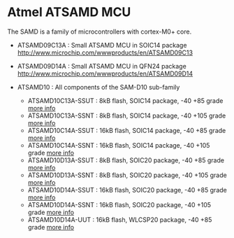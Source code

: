 Atmel ATSAMD MCU
================

  The SAMD is a family of microcontrollers with cortex-M0+ core.

  * ATSAMD09C13A : Small ATSAMD MCU in SOIC14 package
      http://www.microchip.com/wwwproducts/en/ATSAMD09C13

  * ATSAMD09D14A : Small ATSAMD MCU in QFN24 package
      http://www.microchip.com/wwwproducts/en/ATSAMD09D14

  * ATSAMD10 : All components of the SAM-D10 sub-family

    * ATSAMD10C13A-SSUT :  8kB flash, SOIC14 package, -40  +85 grade [more info](http://www.microchip.com/wwwproducts/en/ATSAMD10C13)
    * ATSAMD10C13A-SSNT :  8kB flash, SOIC14 package, -40 +105 grade [more info](http://www.microchip.com/wwwproducts/en/ATSAMD10C13)
    * ATSAMD10C14A-SSUT : 16kB flash, SOIC14 package, -40  +85 grade [more info](http://www.microchip.com/wwwproducts/en/ATSAMD10C14)
    * ATSAMD10C14A-SSNT : 16kB flash, SOIC14 package, -40 +105 grade [more info](http://www.microchip.com/wwwproducts/en/ATSAMD10C14)
    * ATSAMD10D13A-SSUT :  8kB flash, SOIC20 package, -40  +85 grade [more info](http://www.microchip.com/wwwproducts/en/ATSAMD10D13)
    * ATSAMD10D13A-SSNT :  8kB flash, SOIC20 package, -40 +105 grade [more info](http://www.microchip.com/wwwproducts/en/ATSAMD10D13)
    * ATSAMD10D14A-SSUT : 16kB flash, SOIC20 package, -40  +85 grade [more info](http://www.microchip.com/wwwproducts/en/ATSAMD10D14)
    * ATSAMD10D14A-SSNT : 16kB flash, SOIC20 package, -40 +105 grade [more info](http://www.microchip.com/wwwproducts/en/ATSAMD10D14)
    * ATSAMD10D14A-UUT  : 16kB flash, WLCSP20 package, -40  +85 grade [more info](http://www.microchip.com/wwwproducts/en/ATSAMD10D14)
